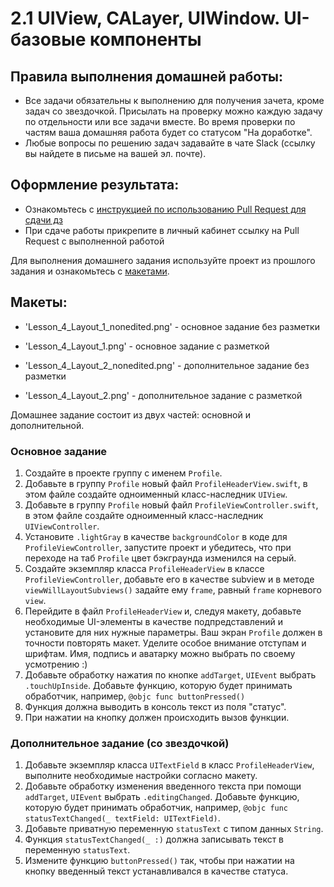 
# 2.1 UIView, CALayer, UIWindow. UI-базовые компоненты
 
## Правила выполнения домашней работы:

* Все задачи обязательны к выполнению для получения зачета, кроме задач со звездочкой. Присылать на проверку можно каждую задачу по отдельности или все задачи вместе. Во время проверки по частям ваша домашняя работа будет со статусом "На доработке".
* Любые вопросы по решению задач задавайте в чате Slack (ссылку вы найдете в письме на вашей эл. почте).

## Оформление результата:

* Ознакомьтесь с [инструкцией по использованию Pull Request для сдачи дз](https://github.com/netology-code/iosui-homeworks/blob/iosui-8/Pull%20requests'%20guideline.md)
* При сдаче работы прикрепите в личный кабинет ссылку на Pull Request с выполненной работой

Для выполнения домашнего задания используйте проект из прошлого задания и ознакомьтесь с [макетами](./). 

## Макеты:
- 'Lesson_4_Layout_1_nonedited.png' - основное задание без разметки
- 'Lesson_4_Layout_1.png' - основное задание с разметкой

- 'Lesson_4_Layout_2_nonedited.png' - дополнительное задание без разметки
- 'Lesson_4_Layout_2.png' - дополнительное задание с разметкой

Домашнее задание состоит из двух частей: основной и дополнительной.

### Основное задание 
1. Создайте в проекте группу с именем `Profile`.
2. Добавьте в группу `Profile` новый файл `ProfileHeaderView.swift`, в этом файле создайте одноименный класс-наследник `UIView`.
3. Добавьте в группу `Profile` новый файл `ProfileViewController.swift`, в этом файле создайте одноименный класс-наследник `UIViewController`.
4. Установите `.lightGray` в качестве `backgroundColor` в коде для `ProfileViewController`, запустите проект и убедитесь, что при переходе на таб `Profile` цвет бэкграунда изменился  на серый.
5. Создайте экземпляр класса `ProfileHeaderView` в классе `ProfileViewController`, добавьте его в качестве subview и в методе `viewWillLayoutSubviews()` задайте ему `frame`, равный `frame` корневого `view`.
6. Перейдите в файл `ProfileHeaderView` и, следуя макету, добавьте необходимые UI-элементы в качестве подпредставлений и установите для них нужные параметры. 
Ваш экран `Profile` должен в точности повторять макет. Уделите особое внимание отступам и шрифтам. Имя, подпись и аватарку можно выбрать по своему усмотрению :)
7. Добавьте обработку нажатия по кнопке `addTarget`, `UIEvent` выбрать `.touchUpInside`. Добавьте функцию, которую будет принимать обработчик, например, `@objc func buttonPressed()`
8. Функция должна выводить в консоль текст из поля "статус".
9. При нажатии на кнопку должен происходить вызов функции.

### Дополнительное задание (со звездочкой)
1. Добавьте экземпляр класса `UITextField` в класс `ProfileHeaderView`, выполните необходимые настройки согласно макету.
2. Добавьте обработку изменения введенного текста при помощи `addTarget`, `UIEvent` выбрать `.editingChanged`. Добавьте функцию, которую будет принимать обработчик, например, `@objc func statusTextChanged(_ textField: UITextField)`.
3. Добавьте приватную переменную `statusText` с типом данных `String`.
4. Функция `statusTextChanged(_ :)` должна записывать текст в переменную `statusText`.
5. Измените функцию `buttonPressed()` так, чтобы при нажатии на кнопку введенный текст устанавливался в качестве статуса.
